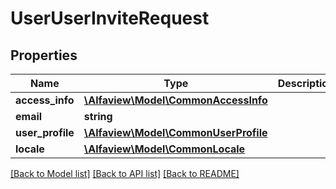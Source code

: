 # UserUserInviteRequest

## Properties
Name | Type | Description | Notes
------------ | ------------- | ------------- | -------------
**access_info** | [**\Alfaview\Model\CommonAccessInfo**](CommonAccessInfo.md) |  | [optional] 
**email** | **string** |  | [optional] 
**user_profile** | [**\Alfaview\Model\CommonUserProfile**](CommonUserProfile.md) |  | [optional] 
**locale** | [**\Alfaview\Model\CommonLocale**](CommonLocale.md) |  | [optional] 

[[Back to Model list]](../README.md#documentation-for-models) [[Back to API list]](../README.md#documentation-for-api-endpoints) [[Back to README]](../README.md)


